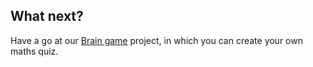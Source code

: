 ## What next?

Have a go at our [Brain game](https://projects.raspberrypi.org/en/projects/brain-game) project, in which you can create your own maths quiz.